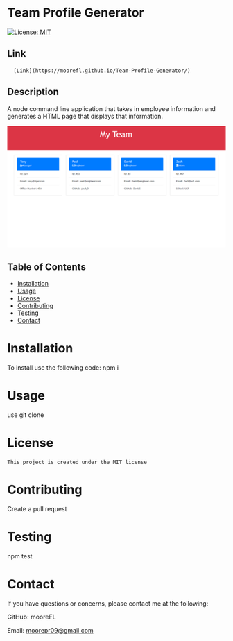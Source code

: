 # Team Profile Generator
  [![License: MIT](https://img.shields.io/badge/License-MIT-yellow.svg)](https://opensource.org/licenses/MIT)


  ## Link
      [Link](https://moorefl.github.io/Team-Profile-Generator/)
      
  ## Description 
A node command line application that takes in employee information and generates a HTML page that displays that information.


  <img src= "assets\HTML SS.PNG">

  ## Table of Contents 
  * [Installation](#installation) 
  * [Usage](#Usage)
  * [License](#License)
  * [Contributing](#Contributing)
  * [Testing](#Testing)
  * [Contact](#Contact)

  # Installation
  To install use the following code:
   npm i

  # Usage
  use git clone
  
  # License
    This project is created under the MIT license

  # Contributing
  Create a pull request

  # Testing
  npm test

  # Contact
  If you have questions or concerns, please contact me at the following: 

  GitHub: mooreFL 

  Email: moorepr09@gmail.com 
